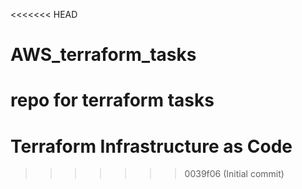 <<<<<<< HEAD
# AWS_terraform_tasks
repo for terraform tasks
=======
# Terraform Infrastructure as Code
>>>>>>> 0039f06 (Initial commit)
